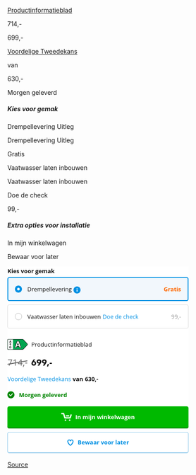 [Productinformatieblad](https://product-energy-label-specifications.coolblue.de/bb/produkt_daten_blatt_959431.pdf)

714,-

699,-

[Voordelige Tweedekans](https://www.coolblue.be/nl/tweedekans-product/2713971)

van

630,-

Morgen geleverd

##### Kies voor gemak

Drempellevering Uitleg

Drempellevering Uitleg

Gratis

Vaatwasser laten inbouwen

Vaatwasser laten inbouwen

Doe de check

99,-

##### Extra opties voor installatie

In mijn winkelwagen

Bewaar voor later

![](coolblue-SMI4ECS28E.png)

[Source](https://www.coolblue.be/nl/product/959431/bosch-smi4ecs28e.html)